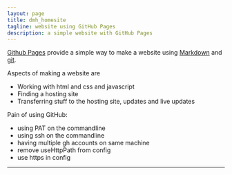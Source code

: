 ```yaml
---
layout: page
title: dmh_homesite 
tagline: website using GitHub Pages
description: a simple website with GitHub Pages
---
```


[Github Pages](https://pages.github.com) provide a simple way to make a
website using
[Markdown](https://daringfireball.net/projects/markdown/) and
[git](https://git-scm.com).

Aspects of making a website are

- Working with html and css and javascript
- Finding a hosting site
- Transferring stuff to the hosting site, updates and live updates

Pain of using GitHub:

- using PAT on the commandline
- using ssh on the commandline
- having multiple gh accounts on same machine
- remove useHttpPath from config
- use https in config

---

